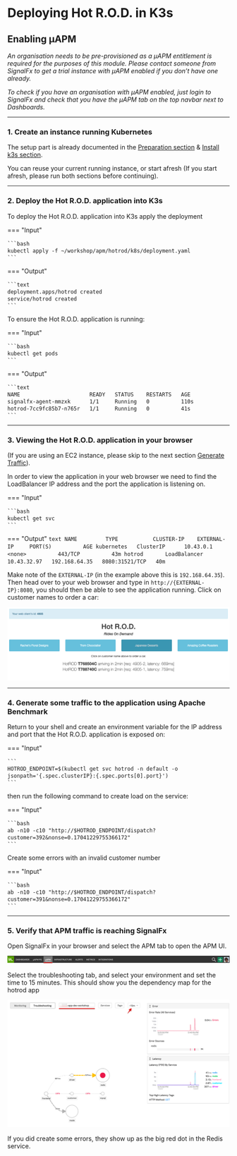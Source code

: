 # Deploying Hot R.O.D. in K3s

## Enabling µAPM

_An organisation needs to be pre-provisioned as a µAPM entitlement is required for the purposes of this module. Please contact someone from SignalFx to get a trial instance with µAPM enabled if you don’t have one already._

_To check if you have an organisation with µAPM enabled, just login to SignalFx and check that you have the µAPM tab on the top navbar next to Dashboards._

---

### 1. Create an instance running Kubernetes

The setup part is already documented in the [Preparation section](https://signalfx.github.io/app-dev-workshop/module3/prep/) & [Install k3s section](https://signalfx.github.io/app-dev-workshop/module3/k3s/).  

You can reuse your current running instance, or start afresh (If you start afresh, please run both sections before continuing).

---

### 2. Deploy the Hot R.O.D. application into K3s

To deploy the Hot R.O.D. application into K3s apply the deployment
  
=== "Input"

    ```bash
    kubectl apply -f ~/workshop/apm/hotrod/k8s/deployment.yaml 
    ```

=== "Output"

    ```text
    deployment.apps/hotrod created
    service/hotrod created
    ```

To ensure the Hot R.O.D. application is running:

=== "Input"

    ```bash
    kubectl get pods
    ```

=== "Output"

    ```text
    NAME                      READY   STATUS    RESTARTS   AGE
    signalfx-agent-mmzxk      1/1     Running   0          110s
    hotrod-7cc9fc85b7-n765r   1/1     Running   0          41s
    ```

---

### 3. Viewing the Hot R.O.D. application in your browser

(If you are using an EC2 instance, please skip to the next section [Generate Traffic](https://signalfx.github.io/app-dev-workshop/module6/hotrod/#4-generate-some-traffic-to-the-application-using-apache-benchmark)).

In order to view the application in your web browser we need to find the LoadBalancer IP address and the port the application is listening on.

=== "Input"

    ```bash
    kubectl get svc
    ```

=== "Output"
    ```text
    NAME         TYPE           CLUSTER-IP    EXTERNAL-IP     PORT(S)          AGE
    kubernetes   ClusterIP      10.43.0.1     <none>          443/TCP          43m
    hotrod       LoadBalancer   10.43.32.97   192.168.64.35   8080:31521/TCP   40m
    ```

Make note of the `EXTERNAL-IP` (in the example above this is `192.168.64.35`). Then head over to your web browser and type in `http://{EXTERNAL-IP}:8080`, you should then be able to see the application running. Click on customer names to order a car:

![Hot R.O.D. Application](../images/module6/hotrod-app.png)

---

### 4. Generate some traffic to the application using Apache Benchmark

Return to your shell and create an environment variable for the IP address and port that the Hot R.O.D. application is exposed on:

=== "Input"

    ```
    HOTROD_ENDPOINT=$(kubectl get svc hotrod -n default -o jsonpath='{.spec.clusterIP}:{.spec.ports[0].port}')
    ```
then run the following command to create load on the service:

=== "Input"

    ```bash
    ab -n10 -c10 "http://$HOTROD_ENDPOINT/dispatch?customer=392&nonse=0.17041229755366172"
    ```

Create some errors with an invalid customer number

=== "Input"

    ```bash
    ab -n10 -c10 "http://$HOTROD_ENDPOINT/dispatch?customer=391&nonse=0.17041229755366172"
    ```

---

### 5. Verify that APM traffic is reaching SignalFx

Open SignalFx in your browser and select the APM tab to open the APM UI.

![select APM](../images/module6/M6-l1-select-apm.png)

Select the troubleshooting tab, and select your environment and set the time to 15 minutes.
This  should show you the dependency map for the hotrod app

![Hot R.O.D. in APM](../images/module6/M6-l1-Hotrod-TS.png)

If you did create some errors, they show up as the big red dot in the Redis service.
